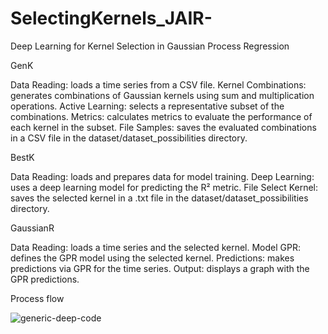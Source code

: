 # SelectingKernels_JAIR-

Deep Learning for Kernel Selection in Gaussian Process Regression

GenK

Data Reading: loads a time series from a CSV file.
Kernel Combinations: generates combinations of Gaussian kernels using sum and multiplication operations.
Active Learning: selects a representative subset of the combinations.
Metrics: calculates metrics to evaluate the performance of each kernel in the subset.
File Samples: saves the evaluated combinations in a CSV file in the dataset/dataset_possibilities directory.

BestK

Data Reading: loads and prepares data for model training.
Deep Learning: uses a deep learning model for predicting the R² metric.
File Select Kernel: saves the selected kernel in a .txt file in the dataset/dataset_possibilities directory.

GaussianR

Data Reading: loads a time series and the selected kernel.
Model GPR: defines the GPR model using the selected kernel.
Predictions: makes predictions via GPR for the time series.
Output: displays a graph with the GPR predictions.

Process flow

![generic-deep-code](https://github.com/user-attachments/assets/b3969646-3c6c-4a32-938b-8fd10475209f)



